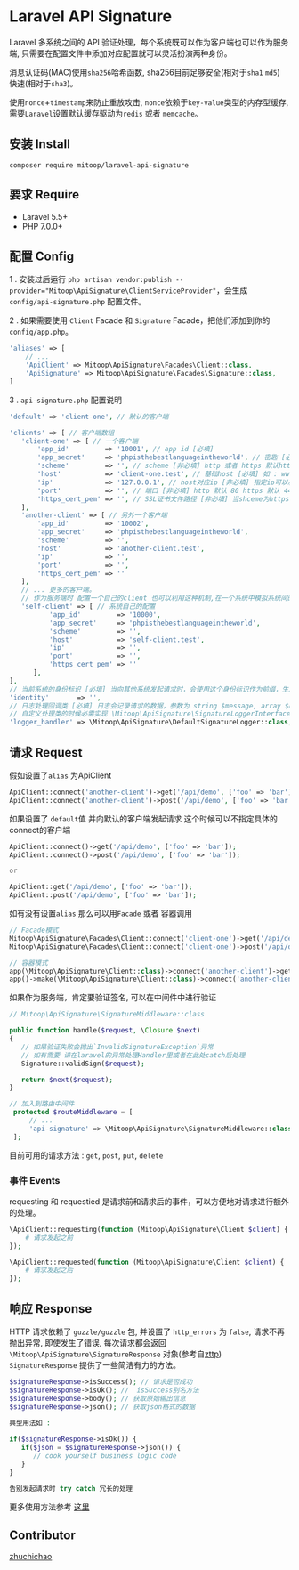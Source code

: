 # Laravel API Signature

Laravel 多系统之间的 API 验证处理，每个系统既可以作为客户端也可以作为服务端, 只需要在配置文件中添加对应配置就可以灵活扮演两种身份。

消息认证码(MAC)使用`sha256`哈希函数, sha256目前足够安全(相对于`sha1` `md5`) 快速(相对于`sha3`)。

使用`nonce`+`timestamp`来防止重放攻击, `nonce`依赖于`key-value`类型的内存型缓存,  需要`Laravel`设置默认缓存驱动为`redis` 或者 `memcache`。


## 安装 Install

`composer require mitoop/laravel-api-signature`

## 要求 Require

- Laravel 5.5+ 
- PHP 7.0.0+

## 配置 Config

1 . 安装过后运行 `php artisan vendor:publish --provider="Mitoop\ApiSignature\ClientServiceProvider"`，会生成 `config/api-signature.php` 配置文件。

2 . 如果需要使用 `Client` Facade 和 `Signature` Facade，把他们添加到你的 `config/app.php`。

```php
'aliases' => [
    // ...
    'ApiClient' => Mitoop\ApiSignature\Facades\Client::class,
    'ApiSignature' => Mitoop\ApiSignature\Facades\Signature::class,
]
```

3 . `api-signature.php` 配置说明

```php
'default' => 'client-one', // 默认的客户端

'clients' => [ // 客户端数组
   'client-one' => [ // 一个客户端
       'app_id'         => '10001', // app id [必填]
       'app_secret'     => 'phpisthebestlanguageintheworld', // 密匙 [必填]
       'scheme'         => '', // scheme [非必填] http 或者 https 默认http
       'host'           => 'client-one.test', // 基础host [必填] 如 : www.baidu.com 
       'ip'             => '127.0.0.1', // host对应ip [非必填] 指定ip可以减少一次DNS查询还会降低域名劫持的风险
       'port'           => '', // 端口 [非必填] http 默认 80 https 默认 443
       'https_cert_pem' => '', // SSL证书文件路径 [非必填] 当shceme为https 即要发起https请求时 要配置该证书 可选项 1. true 启用验证并使用系统的证书 2. false 不进行验证 3. 配置自己的证书路径 默认 false
   ],
   'another-client' => [ // 另外一个客户端
       'app_id'         => '10002',
       'app_secret'     => 'phpisthebestlanguageintheworld',
       'scheme'         => '',
       'host'           => 'another-client.test',
       'ip'             => '',
       'port'           => '',
       'https_cert_pem' => ''
   ],
   // ... 更多的客户端。
   // 作为服务端时 配置一个自己的client 也可以利用这种机制,在一个系统中模拟系统间的调用
   'self-client' => [ // 系统自己的配置
          'app_id'         => '10000',
          'app_secret'     => 'phpisthebestlanguageintheworld',
          'scheme'         => '',
          'host'           => 'self-client.test',
          'ip'             => '',
          'port'           => '',
          'https_cert_pem' => ''
      ],
],
// 当前系统的身份标识 [必填] 当向其他系统发起请求时，会使用这个身份标识作为前缀，生成的唯一的标识码，各个系统请使用不同的标识
'identity'       => '',
// 日志处理回调类 [必填] 日志会记录请求的数据，参数为 string $message, array $data
// 自定义处理类的时候必需实现 \Mitoop\ApiSignature\SignatureLoggerInterface 接口
'logger_handler' => \Mitoop\ApiSignature\DefaultSignatureLogger::class, 
 ``` 


## 请求 Request

假如设置了`alias` 为ApiClient

```php
ApiClient::connect('another-client')->get('/api/demo', ['foo' => 'bar']);
ApiClient::connect('another-client')->post('/api/demo', ['foo' => 'bar']);
```

如果设置了 `default`值 并向默认的客户端发起请求 这个时候可以不指定具体的connect的客户端

```php
ApiClient::connect()->get('/api/demo', ['foo' => 'bar']);
ApiClient::connect()->post('/api/demo', ['foo' => 'bar']);

or

ApiClient::get('/api/demo', ['foo' => 'bar']);
ApiClient::post('/api/demo', ['foo' => 'bar']);

```

如有没有设置`alias` 那么可以用`Facade` 或者 容器调用 

```php
// Facade模式
Mitoop\ApiSignature\Facades\Client::connect('client-one')->get('/api/demo', ['foo' => 'bar']);
Mitoop\ApiSignature\Facades\Client::connect('client-one')->post('/api/demo', ['foo' => 'bar']);

// 容器模式
app(\Mitoop\ApiSignature\Client::class)->connect('another-client')->get('/api/demo', ['foo' => 'bar']);
app()->make(\Mitoop\ApiSignature\Client::class)->connect('another-client')->post('/api/demo', ['foo' => 'bar']);
```

如果作为服务端，肯定要验证签名, 可以在中间件中进行验证

```php
// Mitoop\ApiSignature\SignatureMiddleware::class

public function handle($request, \Closure $next)
{
   // 如果验证失败会抛出`InvalidSignatureException`异常 
   // 如有需要 请在laravel的异常处理Handler里或者在此处catch后处理
   Signature::validSign($request);

   return $next($request);
}

// 加入到路由中间件
 protected $routeMiddleware = [
     // ...
     'api-signature' => \Mitoop\ApiSignature\SignatureMiddleware::class
 ];
```

目前可用的请求方法 : `get`, `post`, `put`, `delete`


### 事件 Events

requesting 和 requestied 是请求前和请求后的事件，可以方便地对请求进行额外的处理。

```php
\ApiClient::requesting(function (Mitoop\ApiSignature\Client $client) {
    # 请求发起之前
});

\ApiClient::requested(function (Mitoop\ApiSignature\Client $client) {
    # 请求发起之后
});
```

## 响应 Response

HTTP 请求依赖了 `guzzle/guzzle` 包, 并设置了 `http_errors` 为 `false`, 请求不再抛出异常, 即使发生了错误, 每次请求都会返回 `\Mitoop\ApiSignature\SignatureResponse` 对象(参考自[zttp](https://github.com/kitetail/zttp)) `SignatureResponse` 提供了一些简洁有力的方法。

```php
$signatureResponse->isSuccess(); // 请求是否成功 
$signatureResponse->isOk(); //  isSuccess别名方法
$signatureResponse->body(); // 获取原始输出信息
$signatureResponse->json(); // 获取json格式的数据 

典型用法如 :
 
if($signatureResponse->isOk()) {
   if($json = $signatureResponse->json()) {
      // cook yourself business logic code
   }
}

告别发起请求时 try catch 冗长的处理

```

更多使用方法参考 [这里](https://github.com/mitoop/laravel-api-signature/blob/master/tests/SignatureResponseTest.php)

## Contributor

[zhuchichao](https://github.com/zhuzhichao)
